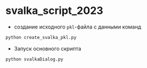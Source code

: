 # svalka_script_2023

* создание исходного `pkl`-файла с данными команд
```bash
python create_svalka_pkl.py
```


* Запуск основного скрипта 
```bash
python svalkaDialog.py
```

